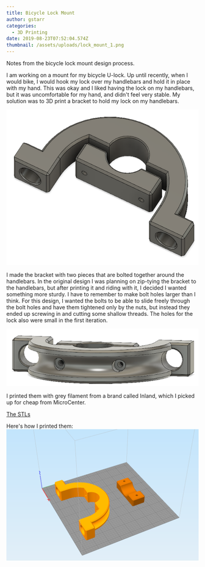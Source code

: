 ```yaml
---
title: Bicycle Lock Mount
author: gstarr
categories:
  - 3D Printing
date: 2019-08-23T07:52:04.574Z
thumbnail: /assets/uploads/lock_mount_1.png
---
```

Notes from the bicycle lock mount design process.

I am working on a mount for my bicycle U-lock. Up until recently, when I would
bike, I would hook my lock over my handlebars and hold it in place with my hand.
This was okay and I liked having the lock on my handlebars, but it was 
uncomfortable for my hand, and didn't feel very stable. My solution was to 3D
print a bracket to hold my lock on my handlebars.

![Lock mount view 1](/assets/uploads/lock_mount_1.png "Lock mount view 1")

I made the bracket with two pieces that are bolted together around the 
handlebars. In the original design I was planning on zip-tying the bracket
to the handlebars, but after printing it and riding with it, I decided I wanted
something more sturdy. I have to remember to make bolt holes larger than I think. 
For this design, I wanted the bolts to be able to slide freely through the bolt
holes and have them tightened only by the nuts, but instead they ended up screwing 
in and cutting some shallow threads. The holes for the lock also were small in the
first iteration.

![Lock mount view 2](/assets/uploads/lock_mount_2.png "Lock mount view 2")

I printed them with grey filament from a brand called Inland, which I picked up
for cheap from MicroCenter. 

[The STLs](https://www.thingiverse.com/thing:3829936)

Here's how I printed them:
![orientation](/assets/uploads/lock_mount_3.png "orientation")

